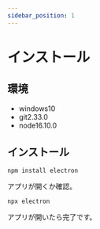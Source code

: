 ```yaml
---
sidebar_position: 1
---
```

# インストール

## **環境**
- windows10
- git2.33.0
- node16.10.0

## インストール

```
npm install electron
```
アプリが開くか確認。
```
npx electron
```
アプリが開いたら完了です。